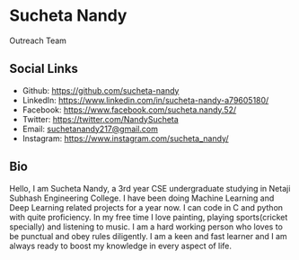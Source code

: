 # Sucheta Nandy
Outreach Team

## Social Links
- Github: https://github.com/sucheta-nandy
- LinkedIn: https://www.linkedin.com/in/sucheta-nandy-a79605180/
- Facebook: https://www.facebook.com/sucheta.nandy.52/
- Twitter: https://twitter.com/NandySucheta
- Email: suchetanandy217@gmail.com
- Instagram: https://www.instagram.com/sucheta_nandy/

## Bio
Hello, I am Sucheta Nandy, a 3rd year CSE undergraduate studying in Netaji Subhash Engineering College. 
I have been doing Machine Learning and Deep Learning related projects for a year now. I can code in C and python with quite proficiency. 
In my free time I love painting, playing sports(cricket specially) and listening to music. 
I am a hard working person who loves to be punctual and obey rules diligently. I am a keen and fast learner and I am always ready to boost my knowledge in every aspect of life.
